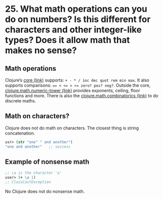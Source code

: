 
# 25. What math operations can you do on numbers? Is this different for characters and other integer-like types? Does it allow math that makes no sense?



## Math operations

Clojure’s [core (link)](https://github.com/clojure/clojure/blob/bdc752a7fefff5e63e0847836ae5e6d95f971c37/src/clj/clojure/core.clj) supports: `+ - * / inc dec quot rem min max`. It also supports comparisons: `== < <= > >= zero? pos? neg?`. Outside the core, [clojure.math.numeric-tower (link)](https://github.com/clojure/math.numeric-tower) provides exponents, ceiling, floor functions and more. There is also the [clojure.math.combinatorics (link)](https://github.com/clojure/math.combinatorics) to do discrete maths.

## Math on characters?

Clojure does not  do math on characters. The closest thing is string concatenation.


``` clojure
usr> (str "one" " and another")
"one and another"	;; success
```



## Example of nonsense math

``` clojure
;; \a is the character 'a'
user> (+ \a 1)
;; ClassCastException 
```

No Clojure does not do nonsense math.





